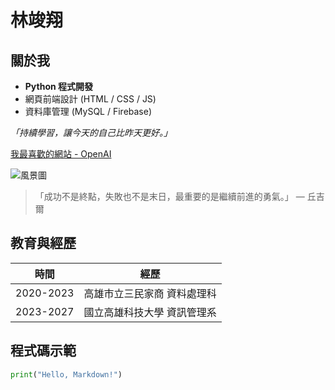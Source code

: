 # 林竣翔

## 關於我
- **Python 程式開發**  
- 網頁前端設計 (HTML / CSS / JS)  
- 資料庫管理 (MySQL / Firebase)  

_「持續學習，讓今天的自己比昨天更好。」_

[我最喜歡的網站 - OpenAI](https://openai.com)

![風景圖](https://picsum.photos/600/300)

> 「成功不是終點，失敗也不是末日，最重要的是繼續前進的勇氣。」 — 丘吉爾

## 教育與經歷

| 時間 | 經歷 |
|------|------|
| 2020-2023 | 高雄市立三民家商 資料處理科 |
| 2023-2027 | 國立高雄科技大學 資訊管理系 |

## 程式碼示範
```python
print("Hello, Markdown!")
